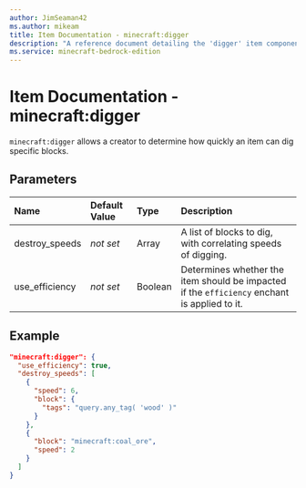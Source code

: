 ```yaml
---
author: JimSeaman42
ms.author: mikeam
title: Item Documentation - minecraft:digger
description: "A reference document detailing the 'digger' item component"
ms.service: minecraft-bedrock-edition
---
```


# Item Documentation - minecraft:digger

`minecraft:digger` allows a creator to determine how quickly an item can dig specific blocks.

## Parameters

|Name |Default Value  |Type  |Description  |
|:----------|:----------|:----------|:----------|
| destroy_speeds| *not set*| Array| A list of blocks to dig, with correlating speeds of digging.|
| use_efficiency| *not set*| Boolean| Determines whether the item should be impacted if the `efficiency` enchant is applied to it.|

## Example

```json
"minecraft:digger": {
  "use_efficiency": true,
  "destroy_speeds": [
    {
      "speed": 6,
      "block": {
        "tags": "query.any_tag( 'wood' )"
      }
    },
    {
      "block": "minecraft:coal_ore",
      "speed": 2
    }
  ]
}
